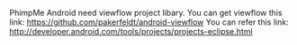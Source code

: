 PhimpMe Android need viewflow project libary. You can get viewflow this link: https://github.com/pakerfeldt/android-viewflow
You can refer this link: http://developer.android.com/tools/projects/projects-eclipse.html
